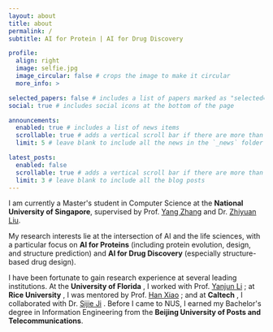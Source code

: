 ```yaml
---
layout: about
title: about
permalink: /
subtitle: AI for Protein | AI for Drug Discovery

profile:
  align: right
  image: selfie.jpg
  image_circular: false # crops the image to make it circular
  more_info: >

selected_papers: false # includes a list of papers marked as "selected={true}"
social: true # includes social icons at the bottom of the page

announcements:
  enabled: true # includes a list of news items
  scrollable: true # adds a vertical scroll bar if there are more than 3 news items
  limit: 5 # leave blank to include all the news in the `_news` folder

latest_posts:
  enabled: false
  scrollable: true # adds a vertical scroll bar if there are more than 3 new posts items
  limit: 3 # leave blank to include all the blog posts
---
```

I am currently a Master's student in Computer Science at the **National University of Singapore**, supervised by Prof. [Yang Zhang](https://scholar.google.com/citations?user=MtBs-kMAAAAJ&hl=en) and Dr. [Zhiyuan Liu](https://acharkq.github.io/).

My research interests lie at the intersection of AI and the life sciences, with a particular focus on **AI for Proteins** (including protein evolution, design, and structure prediction) and **AI for Drug Discovery** (especially structure-based drug design).

I have been fortunate to gain research experience at several leading institutions. At the  **University of Florida** , I worked with  Prof. [Yanjun Li](https://yanjun-li.com/) ; at  **Rice University** , I was mentored by  Prof. [Han Xiao](https://xiao.rice.edu/People/hanxiao/hanxiao.html) ; and at  **Caltech** , I collaborated with Dr. [Sijie Ji](https://sijieji.github.io/) . Before I came to NUS, I earned my Bachelor's degree in Information Engineering from the  **Beijing University of Posts and Telecommunications**.
